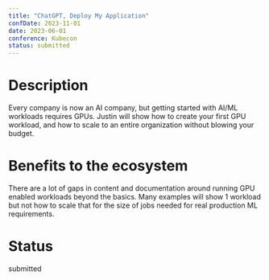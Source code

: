 ```yaml
---
title: "ChatGPT, Deploy My Application"
confDate: 2023-11-01
date: 2023-06-01
conference: Kubecon
status: submitted
---
```


# Description

Every company is now an AI company, but getting started with AI/ML workloads requires GPUs. Justin will show how to create your first GPU workload, and how to scale to an entire organization without blowing your budget.

# Benefits to the ecosystem

There are a lot of gaps in content and documentation around running GPU enabled workloads beyond the basics. Many examples will show 1 workload but not how to scale that for the size of jobs needed for real production ML requirements.

# Status

submitted

